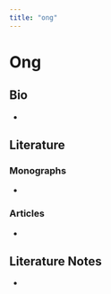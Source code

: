 ```yaml
---
title: "ong"
---
```


# Ong

## Bio
- 

## Literature
### Monographs 
- 

### Articles 
- 

## Literature Notes
-